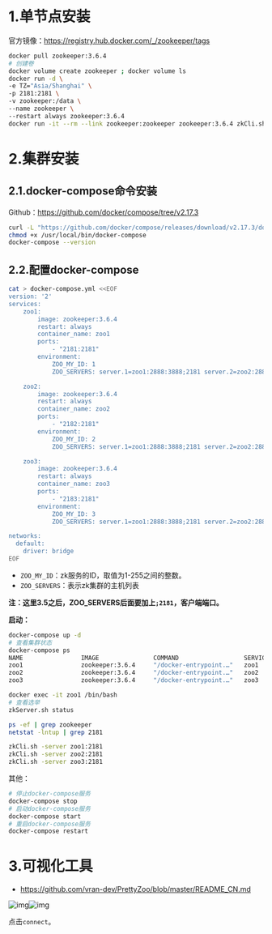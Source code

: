 # 1.单节点安装

官方镜像：https://registry.hub.docker.com/_/zookeeper/tags

```bash
docker pull zookeeper:3.6.4
# 创建卷
docker volume create zookeeper ; docker volume ls
docker run -d \
-e TZ="Asia/Shanghai" \
-p 2181:2181 \
-v zookeeper:/data \
--name zookeeper \
--restart always zookeeper:3.6.4
docker run -it --rm --link zookeeper:zookeeper zookeeper:3.6.4 zkCli.sh -server zookeeper
```

# 2.集群安装

## 2.1.docker-compose命令安装

Github：https://github.com/docker/compose/tree/v2.17.3

```bash
curl -L "https://github.com/docker/compose/releases/download/v2.17.3/docker-compose-linux-x86_64" -o /usr/local/bin/docker-compose
chmod +x /usr/local/bin/docker-compose
docker-compose --version
```

## 2.2.配置docker-compose

```bash
cat > docker-compose.yml <<EOF
version: '2'
services:
    zoo1:
        image: zookeeper:3.6.4
        restart: always
        container_name: zoo1
        ports:
            - "2181:2181"
        environment:
            ZOO_MY_ID: 1
            ZOO_SERVERS: server.1=zoo1:2888:3888;2181 server.2=zoo2:2888:3888;2181 server.3=zoo3:2888:3888;2181

    zoo2:
        image: zookeeper:3.6.4
        restart: always
        container_name: zoo2
        ports:
            - "2182:2181"
        environment:
            ZOO_MY_ID: 2
            ZOO_SERVERS: server.1=zoo1:2888:3888;2181 server.2=zoo2:2888:3888;2181 server.3=zoo3:2888:3888;2181

    zoo3:
        image: zookeeper:3.6.4
        restart: always
        container_name: zoo3
        ports:
            - "2183:2181"
        environment:
            ZOO_MY_ID: 3
            ZOO_SERVERS: server.1=zoo1:2888:3888;2181 server.2=zoo2:2888:3888;2181 server.3=zoo3:2888:3888;2181

networks:
  default:
    driver: bridge
EOF
```

- `ZOO_MY_ID`：zk服务的ID，取值为1-255之间的整数。
- `ZOO_SERVERS`：表示zk集群的主机列表

**注：这里3.5之后，ZOO_SERVERS后面要加上`;2181`，客户端端口。**

**启动：**

```bash
docker-compose up -d
# 查看集群状态
docker-compose ps
NAME                IMAGE               COMMAND                  SERVICE             CREATED             STATUS              PORTS
zoo1                zookeeper:3.6.4     "/docker-entrypoint.…"   zoo1                6 minutes ago       Up 6 minutes        2888/tcp, 3888/tcp, 0.0.0.0:2181->2181/tcp, :::2181->2181/tcp, 8080/tcp
zoo2                zookeeper:3.6.4     "/docker-entrypoint.…"   zoo2                6 minutes ago       Up 6 minutes        2888/tcp, 3888/tcp, 8080/tcp, 0.0.0.0:2182->2181/tcp, :::2182->2181/tcp
zoo3                zookeeper:3.6.4     "/docker-entrypoint.…"   zoo3                6 minutes ago       Up 6 minutes        2888/tcp, 3888/tcp, 8080/tcp, 0.0.0.0:2183->2181/tcp, :::2183->2181/tcp

docker exec -it zoo1 /bin/bash
# 查看选举
zkServer.sh status

ps -ef | grep zookeeper
netstat -lntup | grep 2181

zkCli.sh -server zoo1:2181
zkCli.sh -server zoo2:2181
zkCli.sh -server zoo3:2181
```

其他：

```bash
# 停止docker-compose服务
docker-compose stop
# 启动docker-compose服务
docker-compose start
# 重启docker-compose服务
docker-compose restart
```

# 3.可视化工具

- https://github.com/vran-dev/PrettyZoo/blob/master/README_CN.md

![img](https://img2023.cnblogs.com/blog/1740081/202305/1740081-20230514132413916-1808331588.png)![img](https://img2023.cnblogs.com/blog/1740081/202305/1740081-20230514132443346-1960720293.png)

点击`connect`。